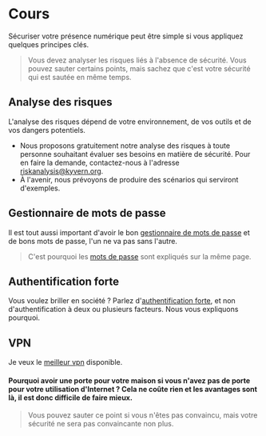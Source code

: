 # Cours
Sécuriser votre présence numérique peut être simple si vous appliquez quelques principes clés.
> Vous devez analyser les risques liés à l'absence de sécurité. Vous pouvez sauter certains points, mais sachez que c'est votre sécurité qui est sautée en même temps.
## Analyse des risques
L'analyse des risques dépend de votre environnement, de vos outils et de vos dangers potentiels.
- Nous proposons gratuitement notre analyse des risques à toute personne souhaitant évaluer ses besoins en matière de sécurité. Pour en faire la demande, contactez-nous à l'adresse riskanalysis@kyvern.org.
- À l'avenir, nous prévoyons de produire des scénarios qui serviront d'exemples.
## Gestionnaire de mots de passe
Il est tout aussi important d'avoir le bon [gestionnaire de mots de passe](https://github.com/kyvernfoundation/kyvern/blob/main/fr/gestionnairedemotsdepasse.md) et de bons mots de passe, l'un ne va pas sans l'autre.
> C'est pourquoi les [mots de passe](https://github.com/kyvernfoundation/kyvern/blob/main/fr/gestionnairedemotsdepasse.md#mot-de-passe) sont expliqués sur la même page.
## Authentification forte
Vous voulez briller en société ? Parlez d'[authentification forte](https://github.com/kyvernfoundation/kyvern/blob/main/fr/authentificationforte.md), et non d'authentification à deux ou plusieurs facteurs. Nous vous expliquons pourquoi.
## VPN
Je veux le [meilleur vpn](https://github.com/kyvernfoundation/kyvern/blob/main/fr/vpn.md) disponible.
#### Pourquoi avoir une porte pour votre maison si vous n'avez pas de porte pour votre utilisation d'Internet ? Cela ne coûte rien et les avantages sont là, il est donc difficile de faire mieux.
> Vous pouvez sauter ce point si vous n'êtes pas convaincu, mais votre sécurité ne sera pas convaincante non plus.
